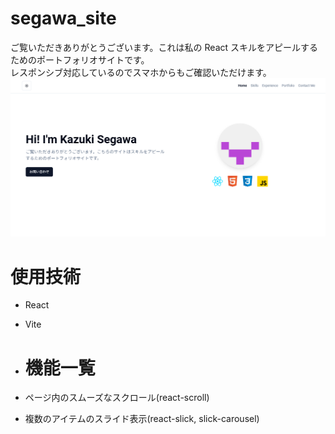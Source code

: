 # segawa_site

ご覧いただきありがとうございます。これは私の React スキルをアピールするためのポートフォリオサイトです。<br >
レスポンシブ対応しているのでスマホからもご確認いただけます。
![Site Image](./public/assets/images/site-02.png)

# 使用技術

- React
- Vite

- # 機能一覧
- ページ内のスムーズなスクロール(react-scroll)
- 複数のアイテムのスライド表示(react-slick, slick-carousel)
